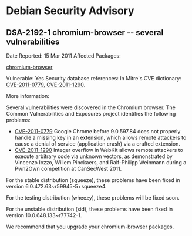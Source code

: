 
Debian Security Advisory
========================


DSA-2192-1 chromium-browser -- several vulnerabilities
------------------------------------------------------



Date Reported:
15 Mar 2011
Affected Packages:

[chromium-browser](https://packages.debian.org/src:chromium-browser)

Vulnerable:
Yes
Security database references:
In Mitre's CVE dictionary: [CVE-2011-0779](https://security-tracker.debian.org/tracker/CVE-2011-0779), [CVE-2011-1290](https://security-tracker.debian.org/tracker/CVE-2011-1290).  

More information:

Several vulnerabilities were discovered in the Chromium browser.
The Common Vulnerabilities and Exposures project identifies the
following problems:


* [CVE-2011-0779](https://security-tracker.debian.org/tracker/CVE-2011-0779)
Google Chrome before 9.0.597.84 does not properly handle a missing key in an
 extension, which allows remote attackers to cause a denial of service
 (application crash) via a crafted extension.
* [CVE-2011-1290](https://security-tracker.debian.org/tracker/CVE-2011-1290)
Integer overflow in WebKit allows remote attackers to execute arbitrary code
 via unknown vectors, as demonstrated by Vincenzo Iozzo, Willem Pinckaers, and
 Ralf-Philipp Weinmann during a Pwn2Own competition at CanSecWest 2011.


For the stable distribution (squeeze), these problems have been fixed
in version 6.0.472.63~r59945-5+squeeze4.


For the testing distribution (wheezy), these problems will be fixed soon.


For the unstable distribution (sid), these problems have been fixed in
version 10.0.648.133~r77742-1.


We recommend that you upgrade your chromium-browser packages.





